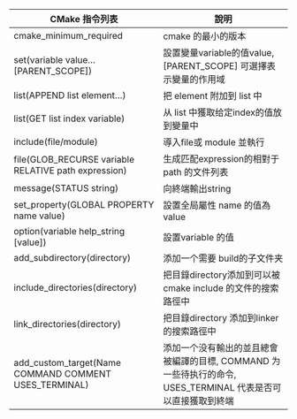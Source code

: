 | CMake 指令列表                                        | 說明                                                         |
| ----------------------------------------------------- | ------------------------------------------------------------ |
| cmake_minimum_required                                | cmake 的最小的版本                                           |
| set(variable value… [PARENT_SCOPE])                   | 設置變量variable的值value, [PARENT_SCOPE] 可選擇表示變量的作用域 |
| list(APPEND list element…)                            | 把 element 附加到 list 中                                    |
| list(GET list index variable)                         | 从 list 中獲取给定index的值放到變量中                        |
| include(file/module)                                  | 導入file或 module 並執行                                     |
| file(GLOB_RECURSE variable RELATIVE path expression)  | 生成匹配expression的相對于 path 的文件列表                   |
| message(STATUS string)                                | 向終端輸出string                                             |
| set_property(GLOBAL PROPERTY name value)              | 設置全局屬性 name 的值為 value                               |
| option(variable help_string [value])                  | 設置variable 的值                                            |
| add_subdirectory(directory)                           | 添加一个需要 build的子文件夹                                 |
| include_directories(directory)                        | 把目錄directory添加到可以被cmake include 的文件的搜索路徑中  |
| link_directories(directory)                           | 把目錄directory 添加到linker的搜索路徑中                     |
| add_custom_target(Name COMMAND COMMENT USES_TERMINAL) | 添加一个没有輸出的並且總會被編譯的目標, COMMAND 为一些待执行的命令, USES_TERMINAL 代表是否可以直接獲取到終端 |



